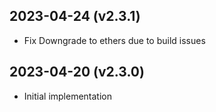 2023-04-24 (v2.3.1)
-------------------

- Fix Downgrade to ethers due to build issues

2023-04-20 (v2.3.0)
-------------------

- Initial implementation